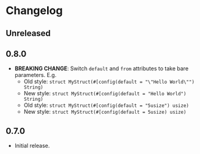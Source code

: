 # Changelog

## Unreleased

## 0.8.0

- **BREAKING CHANGE**: Switch `default` and `from` attributes to take bare parameters. E.g.
	- Old style: `struct MyStruct(#[config(default = "\"Hello World\"") String)`
	- New style: `struct MyStruct(#[config(default = "Hello World") String)`
	- Old style: `struct MyStruct(#[config(default = "5usize") usize)`
	- New style: `struct MyStruct(#[config(default = 5usize) usize)`

## 0.7.0

- Initial release.
